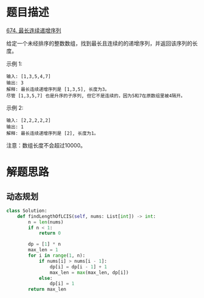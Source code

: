 # 题目描述

[674. 最长连续递增序列](https://leetcode-cn.com/problems/longest-continuous-increasing-subsequence/)

给定一个未经排序的整数数组，找到最长且连续的的递增序列，并返回该序列的长度。

示例 1:
```
输入: [1,3,5,4,7]
输出: 3
解释: 最长连续递增序列是 [1,3,5], 长度为3。
尽管 [1,3,5,7] 也是升序的子序列, 但它不是连续的，因为5和7在原数组里被4隔开。
```

示例 2:
```
输入: [2,2,2,2,2]
输出: 1
解释: 最长连续递增序列是 [2], 长度为1。
```

注意：数组长度不会超过10000。

# 解题思路

## 动态规划

```python
class Solution:
    def findLengthOfLCIS(self, nums: List[int]) -> int:
        n = len(nums)
        if n < 1:
            return 0

        dp = [1] * n
        max_len = 1
        for i in range(1, n):
            if nums[i] > nums[i - 1]:
                dp[i] = dp[i - 1] + 1
                max_len = max(max_len, dp[i])
            else:
                dp[i] = 1
        return max_len
```
